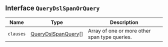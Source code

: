 ## Interface `QueryDslSpanOrQuery`

| Name | Type | Description |
| - | - | - |
| `clauses` | [QueryDslSpanQuery](./QueryDslSpanQuery.md)[] | Array of one or more other span type queries. |
